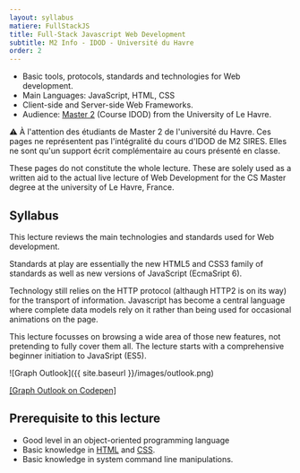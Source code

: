 ```yaml
---
layout: syllabus
matiere: FullStackJS
title: Full-Stack Javascript Web Development
subtitle: M2 Info - IDOD - Université du Havre
order: 2
---
```


-	Basic tools, protocols, standards and technologies for Web development.
-	Main Languages: JavaScript, HTML, CSS
-	Client-side and Server-side Web Frameworks.
-	Audience: [Master 2](https://www.univ-lehavre.fr/fiches-oiseau/SMMA.pdf) (Course IDOD) from the University of Le Havre.

:warning: À l'attention des étudiants de Master 2 de l'université du Havre. Ces pages ne représentent pas l'intégralité du cours d'IDOD de M2 SIRES. Elles ne sont qu'un support écrit complémentaire au cours présenté en classe.

These pages do not constitute the whole lecture. These are solely used as a written aid to the actual live lecture of Web Development for the CS Master degree at the university of Le Havre, France.

Syllabus
--------

This lecture reviews the main technologies and standards used for Web development.

Standards at play are essentially the new HTML5 and CSS3 family of standards as well as new versions of JavaScript (EcmaSript 6).

Technology still relies on the HTTP protocol (althaugh HTTP2 is on its way) for the transport of information. Javascript has become a central language where complete data models rely on it rather than being used for occasional animations on the page.

This lecture focusses on browsing a wide area of those new features, not pretending to fully cover them all. The lecture starts with a comprehensive beginner initiation to JavaSript (ES5).

![Graph Outlook]({{ site.baseurl }}/images/outlook.png)

[[Graph Outlook on Codepen]](http://codepen.io/pigne/pen/meyVvz)

Prerequisite to this lecture
----------------------------

-	Good level in an object-oriented programming language
-	Basic knowledge in [HTML](https://developer.mozilla.org/en-US/Learn/HTML) and [CSS](https://developer.mozilla.org/en-US/Learn/CSS).
-	Basic knowledge in system command line manipulations.

